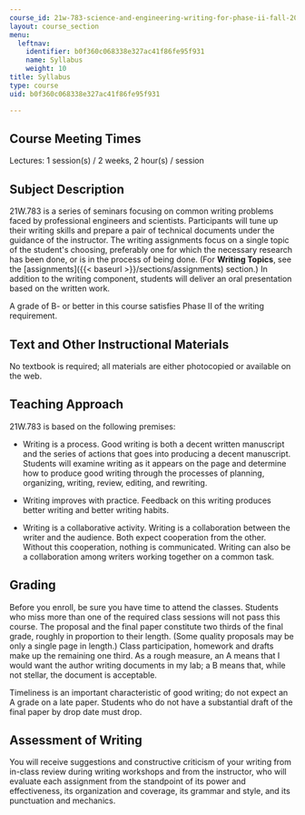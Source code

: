 ```yaml
---
course_id: 21w-783-science-and-engineering-writing-for-phase-ii-fall-2002
layout: course_section
menu:
  leftnav:
    identifier: b0f360c068338e327ac41f86fe95f931
    name: Syllabus
    weight: 10
title: Syllabus
type: course
uid: b0f360c068338e327ac41f86fe95f931

---
```


Course Meeting Times
--------------------

Lectures: 1 session(s) / 2 weeks, 2 hour(s) / session

Subject Description
-------------------

21W.783 is a series of seminars focusing on common writing problems faced by professional engineers and scientists. Participants will tune up their writing skills and prepare a pair of technical documents under the guidance of the instructor. The writing assignments focus on a single topic of the student's choosing, preferably one for which the necessary research has been done, or is in the process of being done. (For **Writing Topics**, see the [assignments]({{< baseurl >}}/sections/assignments) section.) In addition to the writing component, students will deliver an oral presentation based on the written work.

A grade of B- or better in this course satisfies Phase II of the writing requirement.

Text and Other Instructional Materials
--------------------------------------

No textbook is required; all materials are either photocopied or available on the web.

Teaching Approach
-----------------

21W.783 is based on the following premises:

*   Writing is a process. Good writing is both a decent written manuscript and the series of actions that goes into producing a decent manuscript. Students will examine writing as it appears on the page and determine how to produce good writing through the processes of planning, organizing, writing, review, editing, and rewriting.
    
*   Writing improves with practice. Feedback on this writing produces better writing and better writing habits. 
    
*   Writing is a collaborative activity. Writing is a collaboration between the writer and the audience. Both expect cooperation from the other. Without this cooperation, nothing is communicated. Writing can also be a collaboration among writers working together on a common task.
    

Grading
-------

Before you enroll, be sure you have time to attend the classes. Students who miss more than one of the required class sessions will not pass this course. The proposal and the final paper constitute two thirds of the final grade, roughly in proportion to their length. (Some quality proposals may be only a single page in length.) Class participation, homework and drafts make up the remaining one third. As a rough measure, an A means that I would want the author writing documents in my lab; a B means that, while not stellar, the document is acceptable.

Timeliness is an important characteristic of good writing; do not expect an A grade on a late paper. Students who do not have a substantial draft of the final paper by drop date must drop.

Assessment of Writing
---------------------

You will receive suggestions and constructive criticism of your writing from in-class review during writing workshops and from the instructor, who will evaluate each assignment from the standpoint of its power and effectiveness, its organization and coverage, its grammar and style, and its punctuation and mechanics.